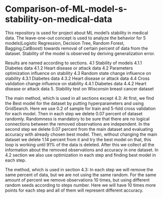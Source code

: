 # Comparison-of-ML-model-s-stability-on-medical-data
This repository is used for project about ML model’s stability in medical data. The leave-one-out concept is used to analyze the behavior for 5 models(Logistic Regression, Decision Tree, Random Forest, Bagging,CatBoost) towards removal of certain percent of data from the dataset. Stability of the model is observed by deriving generalization error. 

Results are named according to sections.
4.1	Stability of models
4.1.1	Diabetes data
4.1.2	Heart disease or attack data
4.2	Parameters optimization influence on stability
4.3	Random state change influence on stability
4.3.1	Diabetes data
4.3.2	Heart disease or attack data
4.4	Cross validation change influence on stability
4.4.1	Diabetes data
4.4.2	Heart disease or attack data
5. Stability test on Wisconsin breast cancer dataset

The main method, which is used in all sections except 4.3:
At first, we find the Best model for the dataset by putting hyperparameters and using GridSearch. Here we use 0.2 of sample for train and 5-fold cross validation for each model. Then in each step we delete 0.07 percent of dataset randomly. Randomness is mandatory to be sure that there are no logical connections between the removed observations are independent. In the second step we delete 0.07 percent from the main dataset and evaluating accuracy with already chosen best model. Then, without changing the main dataset we delete 1.14 percent from it and try the best model on that, this loop is working until 91% of the data is deleted. After this we collect all the information about the removed observations and accuracy in one dataset. In 4.2 section we also use optimization in each step and finding best model in each step.

The method, which is used in section 4.3:
In each step we will remove the same percent of data, but we are not using the same random. For the same amount of percent we remove observations 10 times, but using different random seeds according to steps number. Here we will have 10 times more points for each step and all of them will represent different accuracy. 
